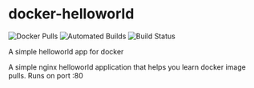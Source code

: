 # docker-helloworld

![Docker Pulls](https://img.shields.io/docker/pulls/karthequian/helloworld.svg) ![Automated Builds](https://img.shields.io/docker/automated/karthequian/helloworld.svg) ![Build Status](https://img.shields.io/docker/build/karthequian/helloworld.svg )

A simple helloworld app for docker

A simple nginx helloworld application that helps you learn docker image pulls. Runs on port :80
